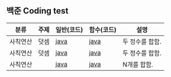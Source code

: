 ## 백준 Coding test

| 분류     | 주제 | 일반(코드)                                      | 함수(코드)                                      | 설명            |
| -------- | ---- | ----------------------------------------------- | ----------------------------------------------- | --------------- |
| 사칙연산 | 덧셈 | [java](https://www.acmicpc.net/source/51269899) | [java](https://www.acmicpc.net/source/51272386) | 두 정수를 합함. |
| 사칙연산 | 덧셈 | [java](https://www.acmicpc.net/source/51273657) | [java](https://www.acmicpc.net/source/51273314) | 두 정수를 합함. |
| 사칙연산 |      | [java](https://www.acmicpc.net/source/51308069) | [java]()                                        | N개를 합함.     |
